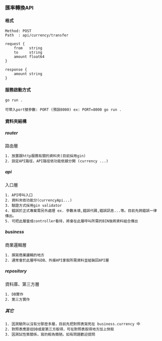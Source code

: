 ### 匯率轉換API

#### 格式
```
Method: POST
Path  : api/currency/transfer

request {
    from   string
    to     string
    amount float64
}

response {
    amount string
}
```

#### 服務啟動方式
```
go run .

可帶入port號參數: PORT (預設8000) ex: PORT=8000 go run .
```

#### 資料夾結構

##### router
路由層
```
1. 放置跟http服務有關的資料夾(目前採用gin)
2. 設定API路徑，API路徑依功能依據分開 (currency ...)
```

##### api
入口層
```
1. API呼叫入口
2. 資料夾依功能分(currencyApi...)
3. 驗證方式採用gin validator
4. 錯誤於正式專案需另外處理 ex. 參數未填,錯誤代碼,錯誤訊息...等。目前先將錯誤一律傳出。
5. 可把此層當成controller看待，將會在此層呼叫所需的BIN後將資料組合傳出
```

##### business
商業邏輯層
```
1. 撰寫商業邏輯的地方
2. 通常會於此層呼叫DB、外接API拿取所需資料並組裝回API層
```

##### repository
資料庫、第三方層
```
1. DB實作
2. 第三方實作
```

##### 其它
```
1. 因測驗所以沒有分那麼多層，目前先把對照表寫死在 business.currency 中
2. 對照表應是從DB或是第三方取得，可在對照表取得地方加上快取
3. 因測試性質關係，寫的較為簡陋。如有問題歡迎提問
```

